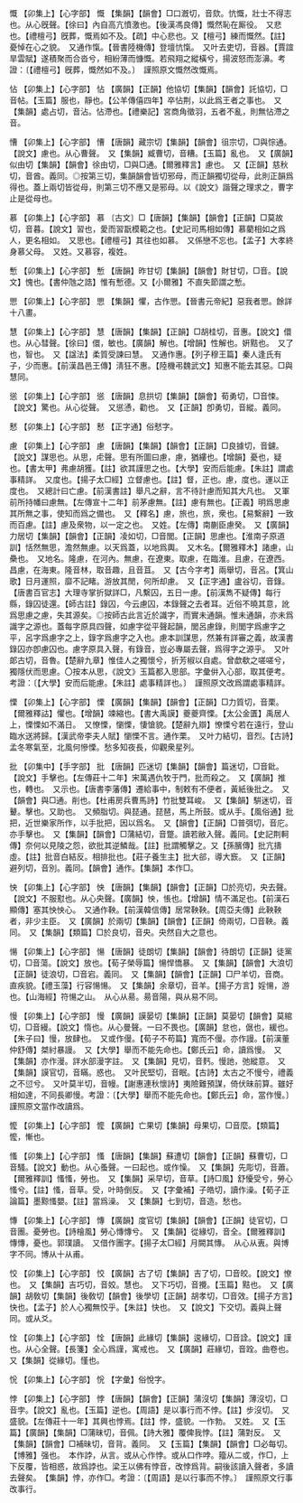 <!-- { "loadSidebar": true } -->
慨	【卯集上】【心字部】	慨	【集韻】【韻會】□口漑切，音欬。忼慨，壯士不得志也。从心旣聲。【徐曰】內自高亢憤激也。【後漢馮良傳】慨然恥在厮役。　又悲也。【禮檀弓】旣葬，慨焉如不及。【疏】中心悲也。又【檀弓】練而慨然。【註】憂悼在心之貌。　又通作愾。【晉書陸機傳】登壇忼愾。　又叶去吏切，音器。【賈誼旱雲賦】遂積聚而合沓兮，相紛薄而慷慨。若飛翔之縱橫兮，揚波怒而澎濞。考證：〔【禮檀弓】旣葬，慨然如不及。〕　謹照原文慨然改慨焉。 

怗	【卯集上】【心字部】	怗	【廣韻】【正韻】他協切【集韻】【韻會】託協切，□音帖。【玉篇】服也，靜也。【公羊傳僖四年】卒怗荆，以此爲王者之事也。　又【集韻】處占切，音沾。怗滯也。【禮樂記】宮商角徵羽，五者不亂，則無怗滯之音。

慒	【卯集上】【心字部】	慒	【唐韻】藏宗切【集韻】【韻會】徂宗切，□與悰通。【說文】慮也。从心曹聲。　又【集韻】臧曹切，音糟。【玉篇】亂也。　又【廣韻】似由切【集韻】【韻會】徐由切，□與□通。【爾雅釋言】慮也。　又【正韻】慈秋切，音酋。義同。◎按第三切，集韻韻會皆切邪母，而正韻獨切從母，此則正韻爲得也。蓋上兩切皆從母，則第三切不應又是邪母。以《說文》諧聲之理求之，曹字止是從母也。

慕	【卯集上】【心字部】	慕	〔古文〕□【唐韻】【集韻】【韻會】【正韻】□莫故切，音暮。【說文】習也，愛而習翫模範之也。【史記司馬相如傳】慕藺相如之爲人，更名相如。　又思也。【禮檀弓】其往也如慕。　又係戀不忘也。【孟子】大孝終身慕父母。　又姓。又慕容，複姓。

慙	【卯集上】【心字部】	慙	【唐韻】昨甘切【集韻】【韻會】財甘切，□音。【說文】愧也。【書仲虺之誥】惟有慙德。又【小爾雅】不直失節謂之慙。

愳	【卯集上】【心字部】	愳	【集韻】懼，古作愳。【晉書元帝紀】惡我者愳。餘詳十八畫。

慧	【卯集上】【心字部】	慧	【唐韻】【集韻】【正韻】□胡桂切，音惠。【說文】儇也。从心彗聲。【徐曰】儇，敏也。【廣韻】解也。【增韻】性解也。姸黠也。　又了也，智也。　又【諡法】柔質受諫曰慧。　又通作惠。【列子穆王篇】秦人逢氏有子，少而惠。【前漢昌邑王傳】淸狂不惠。【陸機弔魏武文】知惠不能去其惡。□與慧同。

慫	【卯集上】【心字部】	慫	【唐韻】息拱切【集韻】【韻會】荀勇切，□音悚。【說文】驚也。从心從聲。　又慫慂，勸也。　又【正韻】卽勇切，音縱。義同。

慭	【卯集上】【心字部】	慭	【正字通】俗憖字。

慮	【卯集上】【心字部】	慮	【唐韻】【集韻】【韻會】【正韻】□良據切，音鑢。【說文】謀思也。从思，虍聲。思有所圖曰慮，慮，猶縷也。【增韻】憂也，疑也。【書太甲】弗慮胡獲。【註】欲其謹思之也。【大學】安而后能慮。【朱註】謂處事精詳。　又度也。【揚子太□經】立督慮也。【註】督，正也。慮，度也。運以正度也。　又總計曰亡慮。【前漢書註】舉凡之辭，言不待計慮而知其大凡也。　又軍前所持幡曰慮無。【左傳宣十二年】前茅慮無。【註】慮有無也。【正義】明爲思慮其所無之事，使知而爲之備也。　又【釋名】慮，旅也，旅，衆也。【易繫辭】一致而百慮。【註】慮及衆物，以一定之也。　又姓。【左傳】南蒯臣慮癸。　又【廣韻】力居切【集韻】【韻會】【正韻】凌如切，□音閭。【正韻】思慮也。【淮南子原道訓】恬然無思，澹然無慮。以天爲蓋，以地爲輿。　又木名。【爾雅釋木】諸慮，山櫐也。　又地名。隆慮，在河內。無慮，在遼東。取慮，在臨淮。且慮，在遼西。昌慮，在海東。隆音林，取音趣，且音苴。　又【古今字考】兩舉切，音呂。【箕山歌】日月運照，靡不記睹。游放其閒，何所却慮。　又【正字通】盧谷切，音錄。【唐書百官志】大理寺掌折獄詳□，凡繫囚，五日一慮。【前漢雋不疑傳】每行縣，錄囚徒還。【師古註】錄囚，今云慮囚，本錄聲之去者耳。近俗不曉其意，訛爲思慮之慮，失其源矣。◎按師古此言近於識字，而實未通韻。惟未通韻，亦未爲識字之源也。蓋每字原具四聲，如慮字從平聲起韻，閭呂慮錄，則閭字爲慮字之平，呂字爲慮字之上，錄字爲慮字之入也。慮本訓謀思，然兼有詳審之義，故漢書錄囚亦卽慮囚也。慮字原具入聲，有錄音，豈必專屬去聲，爲得字之源乎。　又叶郞古切，音魯。【楚辭九章】惟佳人之獨懷兮，折芳椒以自處。曾歔欷之嗟嗟兮，獨隱伏而思慮。〇按本从思，《說文》玉篇都入思部。字彙倂入心部，取其便考。考證：〔【大學】安而后能慮。【朱註】處事精詳也。〕　謹照原文改爲謂處事精詳。 

慄	【卯集上】【心字部】	慄	【廣韻】【集韻】【韻會】【正韻】□力質切，音栗。【爾雅釋詁】懼也。【增韻】竦縮也。【書大禹謨】夔夔齊慄。【太公金匱】禹居人上，慄慄如不滿日。　又憭慄，懰慄，悽愴貌。【楚辭九辯】憭慄兮若在遠行，登山臨水送將歸。【漢武帝李夫人賦】懰慄不言。通作栗。　又叶力結切，音烈。【古詩】孟冬寒氣至，北風何慘慄。愁多知夜長，仰觀衆星列。

批	【卯集中】【手字部】	批	【唐韻】匹迷切【集韻】【韻會】篇迷切，□音鈚。【說文】手擊也。【左傳莊十二年】宋萬遇仇牧于門，批而殺之。　又【廣韻】推也，轉也。　又示也。【唐書李藩傳】遷給事中，制敕有不便者，黃紙後批之。　又【韻會】與□通。削也。【杜甫房兵曹馬詩】竹批雙耳峻。　又【集韻】騈迷切，音鼙。擊也。又助也。　又頻脂切。與琵通。琵琶，馬上所鼓。或从手。【風俗通】批把，近世樂家所作，以手批把，因以爲名。　又【韻會】【正韻】□普弭切，音庀。亦手擊也。　又【集韻】【韻會】□蒲結切，音蹩。讀若敝入聲。義同。【史記荆軻傳】奈何以見陵之怨，欲批其逆鱗哉。【註】批謂觸擊之。又【孫臏傳】批亢擣虛。【註】批音白結反。相排批也。【莊子養生主】批大郤，導大窾。　又【正韻】避列切，音別。義同。【韻會】通作。【集韻】本作□。

怏	【卯集上】【心字部】	怏	【唐韻】【集韻】【韻會】【正韻】□於亮切，央去聲。【說文】不服懟也。从心央聲。【廣韻】怏，悵也。【增韻】情不滿足也。【前漢石顯傳】塞其怏怏心。　又通作鞅。【前漢韓信傳】居常鞅鞅。【周亞夫傳】此鞅鞅者，非少主臣。　又【廣韻】於兩切【集韻】【韻會】【正韻】倚兩切，□音鞅。義同。　又【集韻】【類篇】□於良切，音央。央然自大之意也。

愓	【卯集上】【心字部】	愓	【唐韻】徒朗切【集韻】【韻會】待朗切【正韻】徒黨切，□音蕩。【說文】放也。【荀子榮辱篇】愓悍憍暴。　又【集韻】【韻會】大浪切【正韻】徒浪切，□音宕。義同。　又【集韻】【韻會】【正韻】□尸羊切，音商。直疾貌。【禮玉藻】行容愓愓。　又【集韻】余章切，音羊。【揚子方言】婬愓，游也。【山海經】符愓之山。　从心从昜。昜音陽，與从易不同。

慢	【卯集上】【心字部】	慢	【廣韻】謨晏切【集韻】【正韻】莫晏切【韻會】莫綰切，□音縵。【說文】惰也。从心曼聲。一曰不畏也。【廣韻】怠也，倨也，緩也。【朱子曰】慢，放肆也。　又或作僈。【荀子不苟篇】寬而不僈。亦作謾。【前漢董仲舒傳】桀紂暴謾。　又【大學】舉而不能先命也。【鄭氏云】命，讀爲慢。　又【集韻】亦作漫。詳水部漫字註。　又【集韻】見切，音麫。慢訑，弛縱意。　又【集韻】謨官切，音瞞。惑也。　又叶民堅切，音眠。【古詩】太古之不慢兮，禮義之不愆兮。　又叶莫半切，音幔。【謝惠連秋懷詩】夷險難預謀，倚伏昧前算。雖好相如達，不同長卿慢。考證：〔【大學】舉而不能先命也。【鄭氏云】命，當作慢。〕　謹照原文當作改讀爲。 

懡	【卯集上】【心字部】	懡	【廣韻】亡果切【集韻】母果切，□音麼。【類篇】懡，慚也。

慅	【卯集上】【心字部】	慅	【唐韻】【集韻】蘇遭切【韻會】【正韻】蘇曹切，□音騷。【說文】動也。从心蚤聲。一曰起也。或作懆。　又【集韻】先彫切，音蕭。【爾雅釋訓】慅慅，勞也。　又【集韻】采早切，音草。【詩□風】舒懮受兮，勞心慅兮。【註】慅，音草。受，叶時倒反。　又【字彙補】子皓切，讀作澡。【荀子正論篇】墨黥慅嬰。【註】當爲澡。　又【集韻】七到切，音造。愁也。

慱	【卯集上】【心字部】	慱	【廣韻】度官切【集韻】【韻會】【正韻】徒官切，□音團。憂勞也。【詩檜風】勞心慱慱兮。　又【集韻】從緣切，音全。【爾雅釋訓】慱慱，憂也。郭璞讀。　又借作團字。【揚子太□經】月闕其慱。　从心从叀。與博字不同。博从十从甫。

恔	【卯集上】【心字部】	恔	【廣韻】古了切【集韻】吉了切，□音皎。【說文】憭也。　又【集韻】吉巧切，音姣。慧也。　又下巧切，音攪。【玉篇】黠也。　又【廣韻】胡敎切【集韻】後敎切【韻會】後學切【正韻】胡孝切，□音效。【揚子方言】快也。【孟子】於人心獨無恔乎。【朱註】快也。　又【說文】下交切。義與上聲同。或从爻。

恮	【卯集上】【心字部】	恮	【唐韻】此緣切【集韻】逡緣切，□音詮。【說文】謹也。从心全聲。【長箋】全心爲謹，寓戒也。　又【廣韻】莊緣切，音跧。曲卷也。　又【集韻】從緣切。慬也。

恱	【卯集上】【心字部】	恱	【字彙】俗悅字。

悖	【卯集上】【心字部】	悖	【唐韻】【韻會】【正韻】蒲沒切【集韻】薄沒切，□音孛。【說文】亂也。【玉篇】逆也。【周語】是以事行而不悖。【註】步沒切。　又盛貌。【左傳莊十一年】其興也悖焉。【註】悖，盛貌。一作勃。　又姓。　又【玉篇】【廣韻】【集韻】□蒲昧切，音佩。【詩大雅】覆俾我悖。【註】蒲對反。　又【集韻】【韻會】□補昧切，音背。義同。　又【玉篇】【集韻】【韻會】□必每切。【博雅】强也。　本作誖，从言。或从心作悖。或从口作哱。籀从二或，作□，上下反覆，皆相惑，故爲誖也。梁王以佛有悖音，改悖爲背。嗣後該讀入聲者，多讀去聲矣。　【集韻】悖，亦作□。考證：〔【周語】是以行事而不悖。〕　謹照原文行事改事行。 

